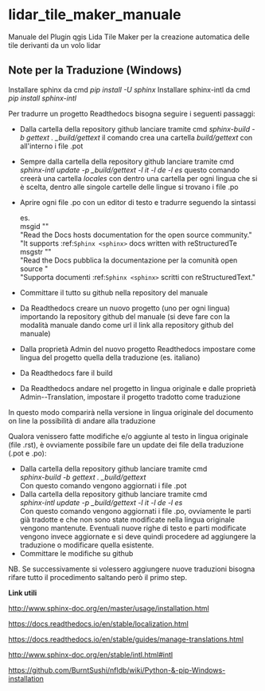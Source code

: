 # lidar_tile_maker_manuale
Manuale del Plugin qgis Lida Tile Maker per la creazione automatica delle tile derivanti da un volo lidar

Note per la Traduzione (Windows)
---------------------------------
Installare sphinx da cmd *pip install -U sphinx*
Installare sphinx-intl da cmd *pip install sphinx-intl*

Per tradurre un progetto Readthedocs bisogna seguire i seguenti passaggi:

* Dalla cartella della repository github lanciare tramite cmd *sphinx-build -b gettext . _build/gettext* il comando crea una cartella _build/gettext_ con all'interno i file .pot
* Sempre dalla cartella della repository github lanciare tramite cmd *sphinx-intl update -p _build/gettext -l it -l de -l es* questo comando creerà una cartella _locales_ con dentro una cartella per ogni lingua che si è scelta, dentro alle singole cartelle delle lingue si trovano i file .po
* Aprire ogni file .po con un editor di testo e tradurre seguendo la sintassi

  es.<br>
  msgid ""<br>
  "Read the Docs hosts documentation for the open source community."<br>
  "It supports :ref:`Sphinx <sphinx>` docs written with reStructuredTe<br>
  msgstr ""<br>
  "Read the Docs pubblica la documentazione per la comunità open source "<br>
  "Supporta documenti :ref:`Sphinx <sphinx>` scritti con reStructuredText."<br>

* Committare il tutto su github nella repository del manuale
* Da Readthedocs creare un nuovo progetto (uno per ogni lingua) importando la repository github del manuale (si deve fare con la modalità manuale dando come url il link alla repository github del manuale)
* Dalla proprietà Admin del nuovo progetto Readthedocs impostare come lingua del progetto quella della traduzione (es. italiano)
* Da Readthedocs fare il build
* Da Readthedocs andare nel progetto in lingua originale e dalle proprietà Admin--Translation, impostare il progetto tradotto come traduzione 

In questo modo comparirà nella versione in lingua originale del documento on line la possibilità di andare alla traduzione

Qualora venissero fatte modifiche e/o aggiunte al testo in lingua originale (file .rst), è ovviamente possibile fare un update dei file della traduzione (.pot e .po):

* Dalla cartella della repository github lanciare tramite cmd <br>
  *sphinx-build -b gettext . _build/gettext* <br>
  Con questo comando vengono aggiornati i file .pot
* Dalla cartella della repository github lanciare tramite cmd <br>
  *sphinx-intl update -p _build/gettext -l it -l de -l es* <br>
  Con questo comando vengono aggiornati i file .po, ovviamente le parti già tradotte e che non sono state modificate nella lingua originale vengono mantenute. Eventuali nuove righe di testo e parti modificate vengono invece aggiornate e si deve quindi procedere ad aggiungere la traduzione o modificare quella esistente.
* Committare le modifiche su github

NB. Se successivamente si volessero aggiungere nuove traduzioni bisogna rifare tutto il procedimento saltando però il primo step.

**Link utili**

http://www.sphinx-doc.org/en/master/usage/installation.html

https://docs.readthedocs.io/en/stable/localization.html

https://docs.readthedocs.io/en/stable/guides/manage-translations.html

http://www.sphinx-doc.org/en/stable/intl.html#intl

https://github.com/BurntSushi/nfldb/wiki/Python-&-pip-Windows-installation
